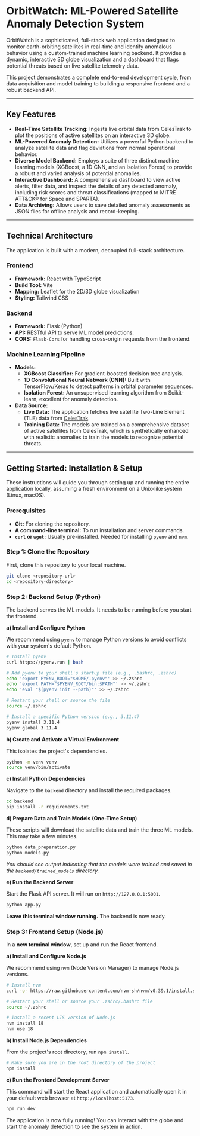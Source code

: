 
# **OrbitWatch: ML-Powered Satellite Anomaly Detection System**

OrbitWatch is a sophisticated, full-stack web application designed to monitor earth-orbiting satellites in real-time and identify anomalous behavior using a custom-trained machine learning backend. It provides a dynamic, interactive 3D globe visualization and a dashboard that flags potential threats based on live satellite telemetry data.

This project demonstrates a complete end-to-end development cycle, from data acquisition and model training to building a responsive frontend and a robust backend API.

---

## **Key Features**

*   **Real-Time Satellite Tracking:** Ingests live orbital data from CelesTrak to plot the positions of active satellites on an interactive 3D globe.
*   **ML-Powered Anomaly Detection:** Utilizes a powerful Python backend to analyze satellite data and flag deviations from normal operational behavior.
*   **Diverse Model Backend:** Employs a suite of three distinct machine learning models (XGBoost, a 1D CNN, and an Isolation Forest) to provide a robust and varied analysis of potential anomalies.
*   **Interactive Dashboard:** A comprehensive dashboard to view active alerts, filter data, and inspect the details of any detected anomaly, including risk scores and threat classifications (mapped to MITRE ATT&CK® for Space and SPARTA).
*   **Data Archiving:** Allows users to save detailed anomaly assessments as JSON files for offline analysis and record-keeping.

---

## **Technical Architecture**

The application is built with a modern, decoupled full-stack architecture.

### **Frontend**
*   **Framework:** React with TypeScript
*   **Build Tool:** Vite
*   **Mapping:** Leaflet for the 2D/3D globe visualization
*   **Styling:** Tailwind CSS

### **Backend**
*   **Framework:** Flask (Python)
*   **API:** RESTful API to serve ML model predictions.
*   **CORS:** `Flask-Cors` for handling cross-origin requests from the frontend.

### **Machine Learning Pipeline**
*   **Models:**
    *   **XGBoost Classifier:** For gradient-boosted decision tree analysis.
    *   **1D Convolutional Neural Network (CNN):** Built with TensorFlow/Keras to detect patterns in orbital parameter sequences.
    *   **Isolation Forest:** An unsupervised learning algorithm from Scikit-learn, excellent for anomaly detection.
*   **Data Source:**
    *   **Live Data:** The application fetches live satellite Two-Line Element (TLE) data from [CelesTrak](https://celestrak.com/).
    *   **Training Data:** The models are trained on a comprehensive dataset of active satellites from CelesTrak, which is synthetically enhanced with realistic anomalies to train the models to recognize potential threats.

---

## **Getting Started: Installation & Setup**

These instructions will guide you through setting up and running the entire application locally, assuming a fresh environment on a Unix-like system (Linux, macOS).

### **Prerequisites**

*   **Git:** For cloning the repository.
*   **A command-line terminal:** To run installation and server commands.
*   **`curl` or `wget`:** Usually pre-installed. Needed for installing `pyenv` and `nvm`.

### **Step 1: Clone the Repository**

First, clone this repository to your local machine.

```bash
git clone <repository-url>
cd <repository-directory>
```

### **Step 2: Backend Setup (Python)**

The backend serves the ML models. It needs to be running before you start the frontend.

**a) Install and Configure Python**

We recommend using `pyenv` to manage Python versions to avoid conflicts with your system's default Python.

```bash
# Install pyenv
curl https://pyenv.run | bash

# Add pyenv to your shell's startup file (e.g., .bashrc, .zshrc)
echo 'export PYENV_ROOT="$HOME/.pyenv"' >> ~/.zshrc
echo 'export PATH="$PYENV_ROOT/bin:$PATH"' >> ~/.zshrc
echo 'eval "$(pyenv init --path)"' >> ~/.zshrc

# Restart your shell or source the file
source ~/.zshrc

# Install a specific Python version (e.g., 3.11.4)
pyenv install 3.11.4
pyenv global 3.11.4
```

**b) Create and Activate a Virtual Environment**

This isolates the project's dependencies.

```bash
python -m venv venv
source venv/bin/activate
```

**c) Install Python Dependencies**

Navigate to the `backend` directory and install the required packages.

```bash
cd backend
pip install -r requirements.txt
```

**d) Prepare Data and Train Models (One-Time Setup)**

These scripts will download the satellite data and train the three ML models. This may take a few minutes.

```bash
python data_preparation.py
python models.py
```
*You should see output indicating that the models were trained and saved in the `backend/trained_models` directory.*

**e) Run the Backend Server**

Start the Flask API server. It will run on `http://127.0.0.1:5001`.

```bash
python app.py
```
**Leave this terminal window running.** The backend is now ready.

### **Step 3: Frontend Setup (Node.js)**

In a **new terminal window**, set up and run the React frontend.

**a) Install and Configure Node.js**

We recommend using `nvm` (Node Version Manager) to manage Node.js versions.

```bash
# Install nvm
curl -o- https://raw.githubusercontent.com/nvm-sh/nvm/v0.39.1/install.sh | bash

# Restart your shell or source your .zshrc/.bashrc file
source ~/.zshrc

# Install a recent LTS version of Node.js
nvm install 18
nvm use 18
```

**b) Install Node.js Dependencies**

From the project's root directory, run `npm install`.

```bash
# Make sure you are in the root directory of the project
npm install
```

**c) Run the Frontend Development Server**

This command will start the React application and automatically open it in your default web browser at `http://localhost:5173`.

```bash
npm run dev
```

The application is now fully running! You can interact with the globe and start the anomaly detection to see the system in action.
